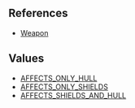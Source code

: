 ## References
  * [Weapon](EntrenchmentWeapon.md)

## Values
  * [AFFECTS\_ONLY\_HULL](EntrenchmentAFFECTS_ONLY_HULL.md)
  * [AFFECTS\_ONLY\_SHIELDS](EntrenchmentAFFECTS_ONLY_SHIELDS.md)
  * [AFFECTS\_SHIELDS\_AND\_HULL](EntrenchmentAFFECTS_SHIELDS_AND_HULL.md)